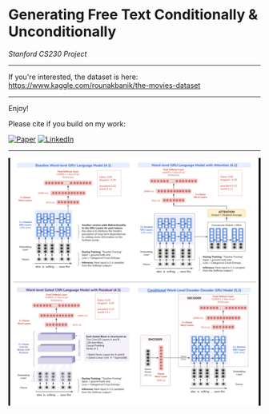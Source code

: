 # Generating Free Text Conditionally & Unconditionally

*Stanford CS230 Project*  

----

If you're interested, the dataset is here: https://www.kaggle.com/rounakbanik/the-movies-dataset  

----

Enjoy!  

Please cite if you build on my work: 

[![Paper](https://img.shields.io/badge/paper%202020-stanford-blue?style=for-the-badge)](http://cs230.stanford.edu/projects_fall_2020/reports/55683081.pdf)
[![LinkedIn](https://img.shields.io/badge/-LinkedIn-black.svg?style=for-the-badge&logo=linkedin&colorB=555)](https://www.linkedin.com/in/cecileloge/)

----

![alt text](https://github.com/cecileloge/Free-Text-Generation/blob/main/Models/models.png?raw=true)


